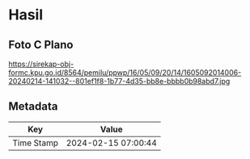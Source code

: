 # Hasil

## Foto C Plano

https://sirekap-obj-formc.kpu.go.id/8564/pemilu/ppwp/16/05/09/20/14/1605092014006-20240214-141032--801ef1f8-1b77-4d35-bb8e-bbbb0b98abd7.jpg


## Metadata

| Key        | Value               |
| ---------- | ------------------- |
| Time Stamp | 2024-02-15 07:00:44 |



